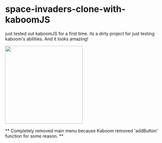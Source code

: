 # space-invaders-clone-with-kaboomJS

just tested out kaboomJS for a first time. its a dirty project for just testing kaboom's abilities. And it looks amazing!

<img src="https://www.berkbal.com/wp-content/uploads/2022/05/pngegg.png" width="250" height="250">

** Completely removed main menu because Kaboom removed 'addButton' function for some reason. **
